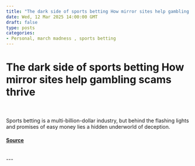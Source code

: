 ```yaml
---
title: "The dark side of sports betting How mirror sites help gambling scams thrive"
date: Wed, 12 Mar 2025 14:00:00 GMT
draft: false
type: posts
categories: 
- Personal, march madness , sports betting 
---
```

# The dark side of sports betting How mirror sites help gambling scams thrive

<br/>

<br/>
Sports betting is a multi-billion-dollar industry, but behind the flashing lights and promises of easy money lies a hidden underworld of deception.

#### [Source](https://www.malwarebytes.com/blog/personal/2025/03/the-dark-side-of-sports-betting-how-mirror-sites-help-gambling-scams-thrive)

<br/>
---
